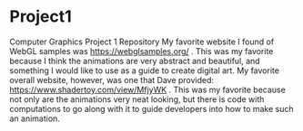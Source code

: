 # Project1
Computer Graphics Project 1 Repository
My favorite website I found of WebGL samples was https://webglsamples.org/ . This was my favorite because I think the animations are very abstract and beautiful, and something I would like to use as a guide to create digital art. My favorite overall website, however, was one that Dave provided: https://www.shadertoy.com/view/MfjyWK . This was my favorite because not only are the animations very neat looking, but there is code with computations to go along with it to guide developers into how to make such an animation.

